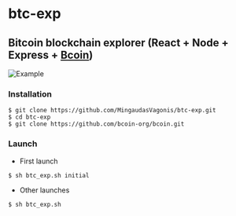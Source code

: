 # btc-exp

## **Bitcoin blockchain explorer (React + Node + Express + [Bcoin](https://github.com/bcoin-org/bcoin))**

![Example](https://media.giphy.com/media/hStxDz52jzj0hdYVI3/giphy.gif)

### Installation

```
$ git clone https://github.com/MingaudasVagonis/btc-exp.git
$ cd btc-exp
$ git clone https://github.com/bcoin-org/bcoin.git
```

### Launch

- First launch
```
$ sh btc_exp.sh initial
```

- Other launches
```
$ sh btc_exp.sh 
```
